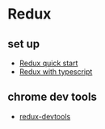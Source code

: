 # Redux

## set up

- [Redux quick start](https://redux.js.org/tutorials/quick-start)
- [Redux with typescript](https://redux.js.org/usage/usage-with-typescript)

## chrome dev tools

- [redux-devtools](https://chrome.google.com/webstore/detail/redux-devtools/lmhkpmbekcpmknklioeibfkpmmfibljd?hl=en)
